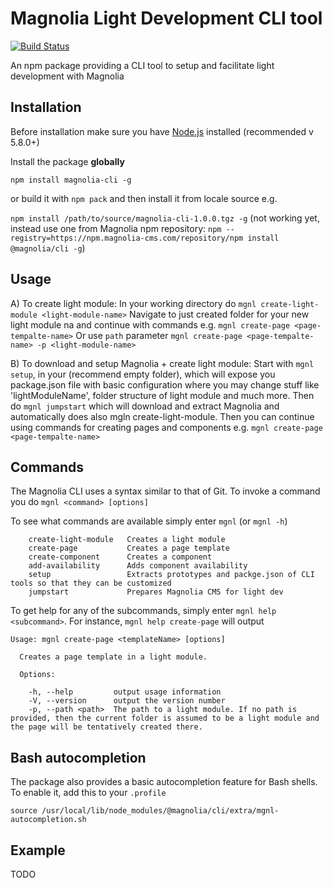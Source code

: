 # Magnolia Light Development CLI tool #

[![Build Status](https://jenkins.magnolia-cms.com/job/build_npm-cli/badge/icon)](https://jenkins.magnolia-cms.com/job/build_npm-cli/)

An npm package providing a CLI tool to setup and facilitate light development with Magnolia

## Installation ##
Before installation make sure you have [Node.js](https://nodejs.org) installed (recommended v 5.8.0+)

Install the package **globally**

`npm install magnolia-cli -g`

or build it with `npm pack` and then install it from locale source e.g.

`npm install /path/to/source/magnolia-cli-1.0.0.tgz -g` (not working yet, instead use one from Magnolia npm repository:
`npm --registry=https://npm.magnolia-cms.com/repository/npm install @magnolia/cli -g`)


## Usage ##
A) To create light module:
In your working directory do `mgnl create-light-module <light-module-name>`
Navigate to just created folder for your new light module na and continue with commands e.g. `mgnl create-page <page-tempalte-name>`
Or use `path` parameter `mgnl create-page <page-tempalte-name> -p <light-module-name>`

B) To download and setup Magnolia + create light module:
Start with `mgnl setup`, in your <workingDirectory> (recommend empty folder), which will expose you package.json file with basic configuration where you may change stuff like 'lightModuleName', folder structure of light module and much more.
Then do `mgnl jumpstart` which will download and extract Magnolia and automatically does also mgln create-light-module.
Then you can continue using commands for creating pages and components e.g. `mgnl create-page <page-tempalte-name>`


## Commands ##
The Magnolia CLI uses a syntax similar to that of Git.
To invoke a command you do `mgnl <command> [options]`

To see what commands are available simply enter `mgnl` (or `mgnl -h`)

```
    create-light-module   Creates a light module
    create-page           Creates a page template
    create-component      Creates a component
    add-availability      Adds component availability
    setup                 Extracts prototypes and packge.json of CLI tools so that they can be customized
    jumpstart             Prepares Magnolia CMS for light dev
```

To get help for any of the subcommands, simply enter `mgnl help <subcommand>`. For instance, `mgnl help create-page` will output

```
Usage: mgnl create-page <templateName> [options]

  Creates a page template in a light module.

  Options:

    -h, --help         output usage information
    -V, --version      output the version number
    -p, --path <path>  The path to a light module. If no path is provided, then the current folder is assumed to be a light module and the page will be tentatively created there.
```


## Bash autocompletion ##
The package also provides a basic autocompletion feature for Bash shells. To enable it, add this to your ```.profile ```
```
source /usr/local/lib/node_modules/@magnolia/cli/extra/mgnl-autocompletion.sh
```


## Example ##
TODO
